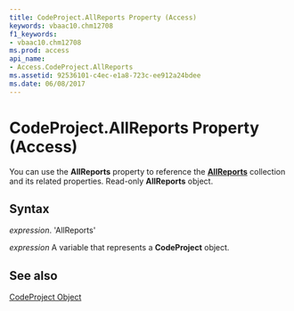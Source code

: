 ```yaml
---
title: CodeProject.AllReports Property (Access)
keywords: vbaac10.chm12708
f1_keywords:
- vbaac10.chm12708
ms.prod: access
api_name:
- Access.CodeProject.AllReports
ms.assetid: 92536101-c4ec-e1a8-723c-ee912a24bdee
ms.date: 06/08/2017
---
```



# CodeProject.AllReports Property (Access)

You can use the  **AllReports** property to reference the **[AllReports](Access.AllReports.md)** collection and its related properties. Read-only **AllReports** object.


## Syntax

 _expression_. 'AllReports'

 _expression_ A variable that represents a **CodeProject** object.


## See also


[CodeProject Object](Access.CodeProject.md)

